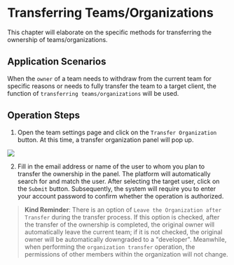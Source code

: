 # Transferring Teams/Organizations

This chapter will elaborate on the specific methods for transferring the ownership of teams/organizations.

## Application Scenarios

When the `owner` of a team needs to withdraw from the current team for specific reasons or needs to fully transfer the team to a target client, the function of `transferring teams/organizations` will be used.

## Operation Steps

1. Open the team settings page and click on the `Transfer Organization` button. At this time, a transfer organization panel will pop up.

![](/portal/org-transfer.png)

2. Fill in the email address or name of the user to whom you plan to transfer the ownership in the panel. The platform will automatically search for and match the user. After selecting the target user, click on the `Submit` button. Subsequently, the system will require you to enter your account password to confirm whether the operation is authorized.

> **Kind Reminder**: There is an option of `Leave the Organization after Transfer` during the transfer process. If this option is checked, after the transfer of the ownership is completed, the original owner will automatically leave the current team; if it is not checked, the original owner will be automatically downgraded to a "developer". Meanwhile, when performing the `organization transfer` operation, the permissions of other members within the organization will not change. 